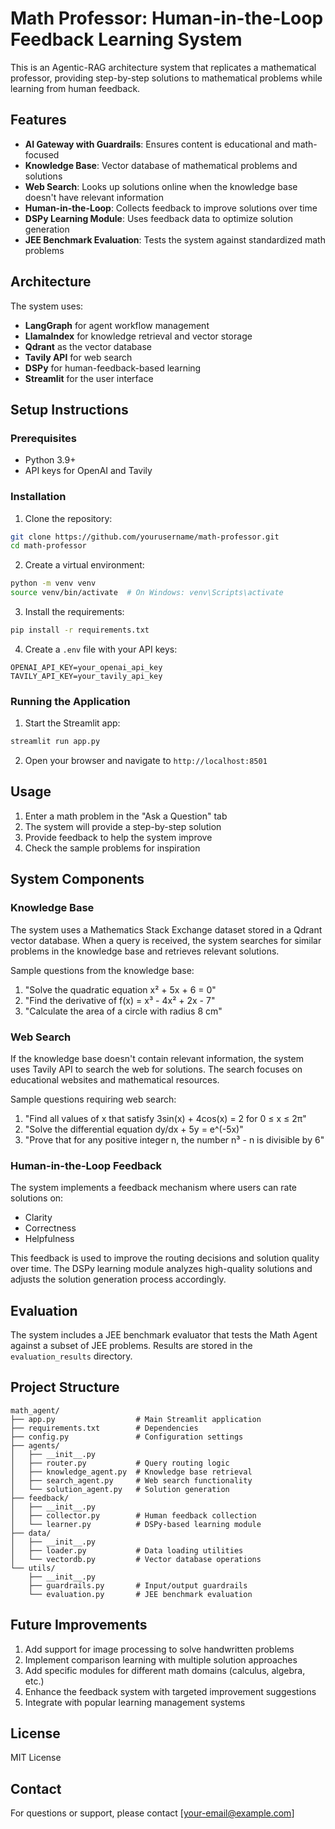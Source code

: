 # Math Professor: Human-in-the-Loop Feedback Learning System

This is an Agentic-RAG architecture system that replicates a mathematical professor, providing step-by-step solutions to mathematical problems while learning from human feedback.

## Features

- **AI Gateway with Guardrails**: Ensures content is educational and math-focused
- **Knowledge Base**: Vector database of mathematical problems and solutions
- **Web Search**: Looks up solutions online when the knowledge base doesn't have relevant information
- **Human-in-the-Loop**: Collects feedback to improve solutions over time
- **DSPy Learning Module**: Uses feedback data to optimize solution generation
- **JEE Benchmark Evaluation**: Tests the system against standardized math problems

## Architecture

The system uses:
- **LangGraph** for agent workflow management
- **LlamaIndex** for knowledge retrieval and vector storage
- **Qdrant** as the vector database
- **Tavily API** for web search
- **DSPy** for human-feedback-based learning
- **Streamlit** for the user interface

## Setup Instructions

### Prerequisites

- Python 3.9+
- API keys for OpenAI and Tavily

### Installation

1. Clone the repository:
```bash
git clone https://github.com/yourusername/math-professor.git
cd math-professor
```

2. Create a virtual environment:
```bash
python -m venv venv
source venv/bin/activate  # On Windows: venv\Scripts\activate
```

3. Install the requirements:
```bash
pip install -r requirements.txt
```

4. Create a `.env` file with your API keys:
```
OPENAI_API_KEY=your_openai_api_key
TAVILY_API_KEY=your_tavily_api_key
```

### Running the Application

1. Start the Streamlit app:
```bash
streamlit run app.py
```

2. Open your browser and navigate to `http://localhost:8501`

## Usage

1. Enter a math problem in the "Ask a Question" tab
2. The system will provide a step-by-step solution
3. Provide feedback to help the system improve
4. Check the sample problems for inspiration

## System Components

### Knowledge Base

The system uses a Mathematics Stack Exchange dataset stored in a Qdrant vector database. When a query is received, the system searches for similar problems in the knowledge base and retrieves relevant solutions.

Sample questions from the knowledge base:
1. "Solve the quadratic equation x² + 5x + 6 = 0"
2. "Find the derivative of f(x) = x³ - 4x² + 2x - 7"
3. "Calculate the area of a circle with radius 8 cm"

### Web Search

If the knowledge base doesn't contain relevant information, the system uses Tavily API to search the web for solutions. The search focuses on educational websites and mathematical resources.

Sample questions requiring web search:
1. "Find all values of x that satisfy 3sin(x) + 4cos(x) = 2 for 0 ≤ x ≤ 2π"
2. "Solve the differential equation dy/dx + 5y = e^(-5x)"
3. "Prove that for any positive integer n, the number n³ - n is divisible by 6"

### Human-in-the-Loop Feedback

The system implements a feedback mechanism where users can rate solutions on:
- Clarity
- Correctness
- Helpfulness

This feedback is used to improve the routing decisions and solution quality over time. The DSPy learning module analyzes high-quality solutions and adjusts the solution generation process accordingly.

## Evaluation

The system includes a JEE benchmark evaluator that tests the Math Agent against a subset of JEE problems. Results are stored in the `evaluation_results` directory.

## Project Structure

```
math_agent/
├── app.py                  # Main Streamlit application
├── requirements.txt        # Dependencies
├── config.py               # Configuration settings
├── agents/
│   ├── __init__.py
│   ├── router.py           # Query routing logic
│   ├── knowledge_agent.py  # Knowledge base retrieval
│   ├── search_agent.py     # Web search functionality
│   └── solution_agent.py   # Solution generation
├── feedback/
│   ├── __init__.py
│   ├── collector.py        # Human feedback collection
│   └── learner.py          # DSPy-based learning module
├── data/
│   ├── __init__.py
│   ├── loader.py           # Data loading utilities
│   └── vectordb.py         # Vector database operations
└── utils/
    ├── __init__.py
    ├── guardrails.py       # Input/output guardrails
    └── evaluation.py       # JEE benchmark evaluation
```

## Future Improvements

1. Add support for image processing to solve handwritten problems
2. Implement comparison learning with multiple solution approaches
3. Add specific modules for different math domains (calculus, algebra, etc.)
4. Enhance the feedback system with targeted improvement suggestions
5. Integrate with popular learning management systems

## License

MIT License

## Contact

For questions or support, please contact [your-email@example.com]
